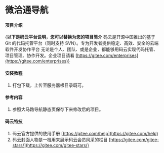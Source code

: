 # 微洽通导航

#### 项目介绍
{**以下是码云平台说明，您可以替换为您的项目简介**
码云是开源中国推出的基于 Git 的代码托管平台（同时支持 SVN）。专为开发者提供稳定、高效、安全的云端软件开发协作平台
无论是个人、团队、或是企业，都能够用码云实现代码托管、项目管理、协作开发。企业项目请看 [https://gitee.com/enterprises](https://gitee.com/enterprises)}

#### 安装教程

1. 打包下载，上传至服务器根目录既可。

#### 参考内容

1. 参照大马路导航静态页保存下来修改后的项目。

#### 码云特技

1. 码云官方提供的使用手册 [https://gitee.com/help](https://gitee.com/help)
2. 码云封面人物是一档用来展示码云会员风采的栏目 [https://gitee.com/gitee-stars/](https://gitee.com/gitee-stars/)